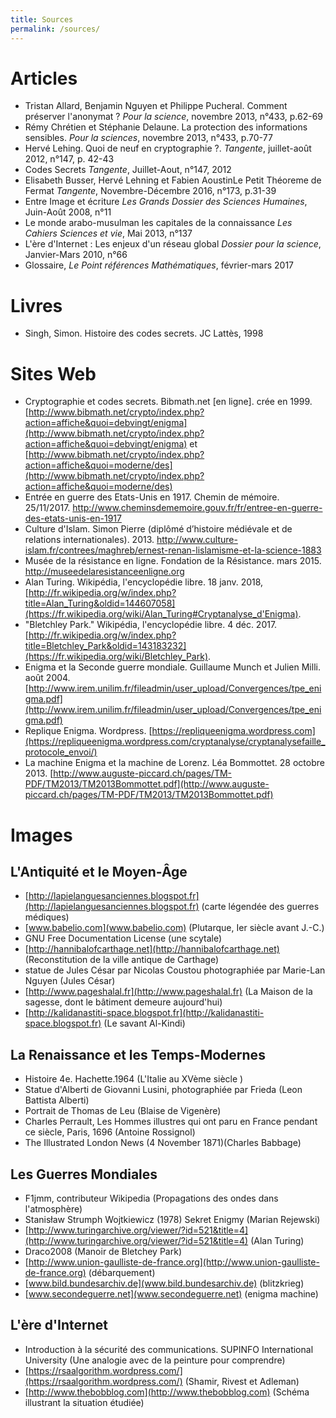 ```yaml
---
title: Sources
permalink: /sources/
---
```


# Articles
* Tristan Allard, Benjamin Nguyen et Philippe Pucheral. Comment préserver l'anonymat ? *Pour la science*, novembre 2013, n°433, p.62-69
* Rémy Chrétien et Stéphanie Delaune. La protection des informations sensibles. *Pour la sciences*, novembre 2013, n°433, p.70-77
* Hervé Lehing. Quoi de neuf en cryptographie ?. *Tangente*, juillet-août 2012, n°147, p. 42-43
* Codes Secrets *Tangente*, Juillet-Aout, n°147, 2012
* Elisabeth Busser, Hervé Lehning et Fabien AoustinLe Petit Théoreme de Fermat *Tangente*, Novembre-Décembre 2016, n°173, p.31-39
* Entre Image et écriture *Les Grands Dossier des Sciences Humaines*, Juin-Août 2008, n°11
* Le monde arabo-musulman les capitales de la connaissance *Les Cahiers Sciences et vie*, Mai 2013, n°137
* L'ère d'Internet : Les enjeux d'un réseau global *Dossier pour la science*, Janvier-Mars 2010, n°66
* Glossaire, *Le Point références Mathématiques*, février-mars 2017

# Livres
* Singh, Simon. Histoire des codes secrets. JC Lattès, 1998

# Sites Web
* Cryptographie et codes secrets. Bibmath.net [en ligne]. crée en 1999. [http://www.bibmath.net/crypto/index.php?action=affiche&quoi=debvingt/enigma](http://www.bibmath.net/crypto/index.php?action=affiche&quoi=debvingt/enigma) et [http://www.bibmath.net/crypto/index.php?action=affiche&quoi=moderne/des](http://www.bibmath.net/crypto/index.php?action=affiche&quoi=moderne/des)
* Entrée en guerre des Etats-Unis en 1917. Chemin de mémoire. 25/11/2017.
http://www.cheminsdememoire.gouv.fr/fr/entree-en-guerre-des-etats-unis-en-1917
* Culture d'Islam. Simon Pierre (diplômé d’histoire médiévale et de relations internationales). 2013. http://www.culture-islam.fr/contrees/maghreb/ernest-renan-lislamisme-et-la-science-1883
* Musée de la résistance en ligne. Fondation de la Résistance. mars 2015. http://museedelaresistanceenligne.org
* Alan Turing. Wikipédia, l'encyclopédie libre. 18 janv. 2018, [http://fr.wikipedia.org/w/index.php?title=Alan_Turing&oldid=144607058](https://fr.wikipedia.org/wiki/Alan_Turing#Cryptanalyse_d'Enigma).
* "Bletchley Park." Wikipédia, l'encyclopédie libre. 4 déc. 2017. [http://fr.wikipedia.org/w/index.php?title=Bletchley_Park&oldid=143183232](https://fr.wikipedia.org/wiki/Bletchley_Park).
* Enigma et la Seconde guerre mondiale. Guillaume Munch et Julien Milli. août 2004. [http://www.irem.unilim.fr/fileadmin/user_upload/Convergences/tpe_enigma.pdf](http://www.irem.unilim.fr/fileadmin/user_upload/Convergences/tpe_enigma.pdf)
* Replique Enigma. Wordpress. [https://repliqueenigma.wordpress.com](https://repliqueenigma.wordpress.com/cryptanalyse/cryptanalysefaille_protocole_envoi/)
* La machine Enigma et la machine de Lorenz. Léa Bommottet. 28 octobre 2013. [http://www.auguste-piccard.ch/pages/TM-PDF/TM2013/TM2013Bommottet.pdf](http://www.auguste-piccard.ch/pages/TM-PDF/TM2013/TM2013Bommottet.pdf)

# Images
## L'Antiquité et le Moyen-Âge
* [http://lapielanguesanciennes.blogspot.fr](http://lapielanguesanciennes.blogspot.fr) (carte légendée des guerres médiques)
* [www.babelio.com](www.babelio.com) (Plutarque, Ier siècle avant J.-C.)
*  GNU Free Documentation License (une scytale)
* [http://hannibalofcarthage.net](http://hannibalofcarthage.net) (Reconstitution de la ville antique de Carthage)
* statue de Jules César par Nicolas Coustou photographiée par Marie-Lan Nguyen (Jules César)
* [http://www.pageshalal.fr](http://www.pageshalal.fr) (La Maison de la sagesse, dont le bâtiment demeure aujourd'hui)
* [http://kalidanastiti-space.blogspot.fr](http://kalidanastiti-space.blogspot.fr) (Le savant Al-Kindi)

## La Renaissance et les Temps-Modernes
* Histoire 4e. Hachette.1964 (L'Italie au XVème siècle )
* Statue d'Alberti de Giovanni Lusini, photographiée par Frieda (Leon Battista Alberti)
* Portrait de Thomas de Leu (Blaise de Vigenère)
* Charles Perrault, Les Hommes illustres qui ont paru en France pendant ce siècle, Paris, 1696 (Antoine Rossignol)
* The Illustrated London News (4 November 1871)(Charles Babbage)

## Les Guerres Mondiales
* F1jmm, contributeur Wikipedia (Propagations des ondes dans l'atmosphère)
* Stanisław Strumph Wojtkiewicz (1978) Sekret Enigmy (Marian Rejewski)
* [http://www.turingarchive.org/viewer/?id=521&title=4](http://www.turingarchive.org/viewer/?id=521&title=4) (Alan Turing)
* Draco2008 (Manoir de Bletchey Park)
* [http://www.union-gaulliste-de-france.org](http://www.union-gaulliste-de-france.org) (débarquement)
* [www.bild.bundesarchiv.de](www.bild.bundesarchiv.de) (blitzkrieg)
* [www.secondeguerre.net](www.secondeguerre.net) (enigma machine)

## L'ère d'Internet
* Introduction à la sécurité des communications. SUPINFO International University (Une analogie avec de la peinture pour comprendre)
* [https://rsaalgorithm.wordpress.com/](https://rsaalgorithm.wordpress.com/) (Shamir, Rivest et Adleman)
* [http://www.thebobblog.com](http://www.thebobblog.com) (Schéma illustrant la situation étudiée)
